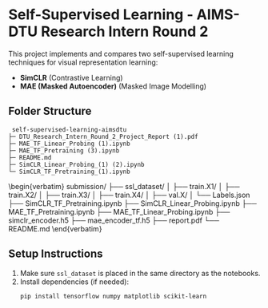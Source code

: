 # Self-Supervised Learning - AIMS-DTU Research Intern Round 2

This project implements and compares two self-supervised learning techniques for visual representation learning:

- **SimCLR** (Contrastive Learning)
- **MAE (Masked Autoencoder)** (Masked Image Modelling)

## Folder Structure
```
 self-supervised-learning-aimsdtu
├─ DTU_Research_Intern_Round_2_Project_Report (1).pdf
├─ MAE_TF_Linear_Probing (1).ipynb
├─ MAE_TF_Pretraining (3).ipynb
├─ README.md
├─ SimCLR_Linear_Probing_(1) (2).ipynb
└─ SimCLR_TF_Pretraining_(1).ipynb
```


\begin{verbatim}
submission/
├── ssl_dataset/
│   ├── train.X1/
│   ├── train.X2/
│   ├── train.X3/
│   ├── train.X4/
│   ├── val.X/
│   └── Labels.json
├── SimCLR_TF_Pretraining.ipynb
├── SimCLR_Linear_Probing.ipynb
├── MAE_TF_Pretraining.ipynb
├── MAE_TF_Linear_Probing.ipynb
├── simclr_encoder.h5
├── mae_encoder_tf.h5
├── report.pdf
└── README.md
\end{verbatim}


## Setup Instructions

1. Make sure `ssl_dataset` is placed in the same directory as the notebooks.
2. Install dependencies (if needed):
   ```bash
   pip install tensorflow numpy matplotlib scikit-learn
